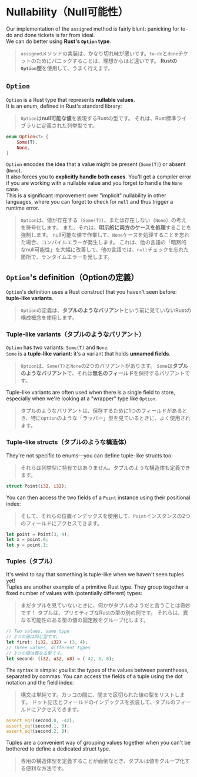 # Nullability（Null可能性）

Our implementation of the `assigned` method is fairly blunt: panicking for to-do and done tickets is far from ideal.\
We can do better using **Rust's `Option` type**.

> `assigned`メソッドの実装は、かなり切れ味が悪いです。`to-do`と`done`チケットのためにパニックすることは、理想からほど遠いです。
> **Rustの`Option`型**を使用して、うまく行えます。

## `Option`

`Option` is a Rust type that represents **nullable values**.\
It is an enum, defined in Rust's standard library:

> `Option`は**null可能な値**を表現するRustの型です。
> それは、Rust標準ライブラリに定義された列挙型です。

```rust
enum Option<T> {
    Some(T),
    None,
}
```

`Option` encodes the idea that a value might be present (`Some(T)`) or absent (`None`).\
It also forces you to **explicitly handle both cases**. You'll get a compiler error if you are working with
a nullable value and you forget to handle the `None` case.\
This is a significant improvement over "implicit" nullability in other languages, where you can forget to check
for `null` and thus trigger a runtime error.

> `Option`は、値が存在する（`Some(T)`）、または存在しない（`None`）の考えを符号化します。
> また、それは、**明示的に両方のケースを処理**することを強制します。
> null可能な値で作業して、`None`ケースを処理することを忘れた場合、コンパイルエラーが発生します。
> これは、他の言語の「暗黙的なnull可能性」を大幅に改善して、他の言語では、`null`チェックを忘れた箇所で、ランタイムエラーを発します。

## `Option`'s definition（Optionの定義）

`Option`'s definition uses a Rust construct that you haven't seen before: **tuple-like variants**.

> `Option`の定義は、**タプルのようなバリアント**という前に見ていないRustの構成概念を使用します。

### Tuple-like variants（タプルのようなバリアント）

`Option` has two variants: `Some(T)` and `None`.\
`Some` is a **tuple-like variant**: it's a variant that holds **unnamed fields**.

> `Option`は、`Some(T)`と`None`の2つのバリアントがあります。
> `Some`は**タプルのようなバリアント**で、それは**無名のフィールド**を保持するバリアントです。

Tuple-like variants are often used when there is a single field to store, especially when we're looking at a
"wrapper" type like `Option`.

> タプルのようなバリアントは、保存するために1つのフィールドがあるとき、特に`Option`のような「ラッパー」型を見ているときに、よく使用されます。

### Tuple-like structs（タプルのような構造体）

They're not specific to enums—you can define tuple-like structs too:

> それらは列挙型に特有ではありません。タプルのような構造体も定義できます。

```rust
struct Point(i32, i32);
```

You can then access the two fields of a `Point` instance using their positional index:

> そして、それらの位置インデックスを使用して、`Point`インスタンスの2つのフィールドにアクセスできます。

```rust
let point = Point(3, 4);
let x = point.0;
let y = point.1;
```

### Tuples（タプル）

It's weird to say that something is tuple-like when we haven't seen tuples yet!\
Tuples are another example of a primitive Rust type.
They group together a fixed number of values with (potentially different) types:

> まだタプルを見ていないときに、何かがタプルのようだと言うことは奇妙です！
> タプルは、プリミティブなRustの型の別の例です。
> それらは、異なる可能性のある型の値の固定数をグループ化します。

```rust
// Two values, same type
// 2つの値は同じ型です。
let first: (i32, i32) = (3, 4);
// Three values, different types
// 3つの値は異なる型です。
let second: (i32, u32, u8) = (-42, 3, 8);
```

The syntax is simple: you list the types of the values between parentheses, separated by commas.
You can access the fields of a tuple using the dot notation and the field index:

> 構文は単純です。カッコの間に、間まで区切られた値の型をリストします。
> ドット記法とフィールドのインデックスを衣装して、タプルのフィールドにアクセスできます。

```rust
assert_eq!(second.0, -42);
assert_eq!(second.1, 3);
assert_eq!(second.2, 8);
```

Tuples are a convenient way of grouping values together when you can't be bothered to define a dedicated struct type.

> 専用の構造体型を定義することが面倒なとき、タプルは値をグループ化する便利な方法です。
